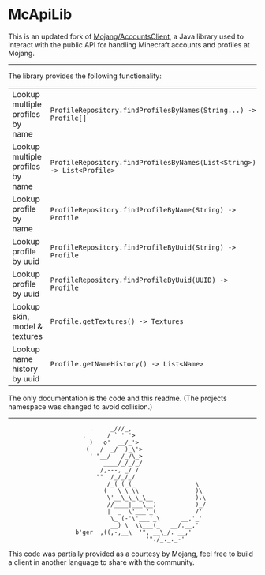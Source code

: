 # McApiLib

This is an updated fork of [Mojang/AccountsClient](https://github.com/Mojang/AccountsClient), a Java library used to interact with the public API for handling Minecraft accounts and profiles at Mojang.

---

The library provides the following functionality:

|||
| --- | --- |
| Lookup multiple profiles by name | `ProfileRepository.findProfilesByNames(String...) -> Profile[]` |
| Lookup multiple profiles by name | `ProfileRepository.findProfilesByNames(List<String>) -> List<Profile>` |
| Lookup profile by name           | `ProfileRepository.findProfileByName(String) -> Profile` |
| Lookup profile by uuid           | `ProfileRepository.findProfileByUuid(String) -> Profile` |
| Lookup profile by uuid           | `ProfileRepository.findProfileByUuid(UUID) -> Profile` |
| Lookup skin, model & textures    | `Profile.getTextures() -> Textures` |
| Lookup name history by uuid      | `Profile.getNameHistory() -> List<Name>` |

The only documentation is the code and this readme.
(The projects namespace was changed to avoid collision.)

---

```nbtt
                       .     _///_,
                     .      / ` ' '>
                       )   o'  __/_'>
                      (   /  _/  )_\'>
                       ' "__/   /_/\_>
                           ____/_/_/_/
                          /,---, _/ /
                         ""  /_/_/_/
                            /_(_(_(_                 \
                           (   \_\_\\_               )\
                            \'__\_\_\_\__            ).\
                            //____|___\__)           )_/
                            |  _  \'___'_(           /'
                             \_ (-'\'___'_\      __,'_'
                             __) \  \\___(_   __/.__,'
                   b'ger  ,((,-,__\  '", __\_/. __,'
                                       '"./_._._-'
```

This code was partially provided as a courtesy by Mojang, feel free to build a client in another language to share with the community.
